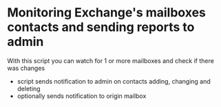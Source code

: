 # Monitoring Еxchange's mailboxes contacts and sending reports to admin

With this script you can watch for 1 or more mailboxes and check if there was changes
* script sends notification to admin on contacts adding, changing and deleting
* optionally sends notification to origin mailbox
